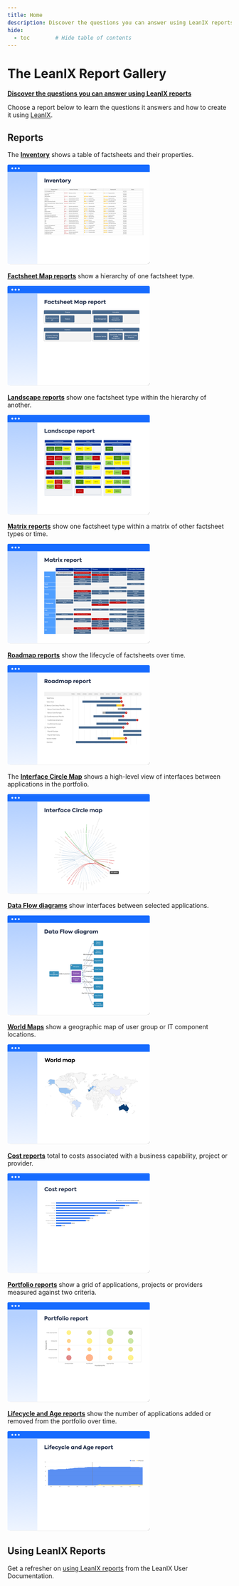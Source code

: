 ```yaml
---
title: Home
description: Discover the questions you can answer using LeanIX reports
hide:
  - toc        # Hide table of contents
---
```

 
# The LeanIX Report Gallery

**[Discover the questions you can answer using LeanIX reports][questions]**

Choose a report below to learn the questions it answers and how to create it using [LeanIX](https://www.leanix.net/en/solutions/enterprise-architecture-suite). 

## Reports

The **[Inventory][inventory]** shows a table of factsheets and their properties.

[![Inventory](../assets/images/inventory-thumbnail.png)][inventory]

**[Factsheet Map reports][factsheet-map]** show a hierarchy of one factsheet type.

[![Factsheet Map reports](../assets/images/factsheet-map-thumbnail.png)][factsheet-map]

**[Landscape reports][landscape]** show one factsheet type within the hierarchy of another. 

[![Landscape reports](../assets/images/landscape-thumbnail.png)][landscape]

**[Matrix reports][matrix]** show one factsheet type within a matrix of other factsheet types or time.

[![Matrix reports](../assets/images/matrix-thumbnail.png)][matrix]

**[Roadmap reports][roadmap]** show the lifecycle of factsheets over time. 

[![Roadmap reports](../assets/images/roadmap-thumbnail.png)][roadmap]

The **[Interface Circle Map][interface]** shows a high-level view of interfaces between applications in the portfolio.

[![Interface Circle Map report](../assets/images/interface-circle-map-thumbnail.png)][interface]

**[Data Flow diagrams][data-flow]** show interfaces between selected applications.

[![Data Flow diagrams](../assets/images/dataflow-thumbnail.png)][data-flow]

**[World Maps][location]** show a geographic map of user group or IT component locations.

[![World Map reports](../assets/images/world-map-thumbnail.png)][location]

**[Cost reports][cost]** total to costs associated with a business capability, project or provider.

[![Cost reports](../assets/images/cost-thumbnail.png)][cost]

**[Portfolio reports][portfolio]** show a grid of applications, projects or providers measured against two criteria.

[![Portfolio reports](../assets/images/portfolio-thumbnail.png)][portfolio]

**[Lifecycle and Age reports][lifecycle-age]** show the number of applications added or removed from the portfolio over time.

[![Lifecycle and Age reports](../assets/images/lifecycle-age-thumbnail.png)][lifecycle-age]

## Using LeanIX Reports

Get a refresher on [using LeanIX reports](https://docs.leanix.net/docs/insights-through-reports) from the LeanIX User Documentation.

<!-- leanix images
<a href="metrics/index.md" title="Portfolio report"><img src="https://www.leanix.net/hubfs/2019%20LX%20Website/General/Illu/bubblechart-8-Col-XL.svg" alt="Portfolio report" width="320"></a> 
<a href="landscape/index.md" title="Landscape report"><img src="https://www.leanix.net/hubfs/landscape-functionalfit-8-Col-XL.svg" alt="Landscape report" width="320"></a> 
<a href="interface/index.md" title="Interface Circle map report"><img src="https://www.leanix.net/hubfs/2019%20LX%20Website/General/Illu/ia-interface-circle-8-Col-XL.svg" alt="Landscape report" width="320"></a>
<a href="location/index.md" title="Location report"><img src="https://www.leanix.net/hubfs/2019%20LX%20Website/General/Illu/ia-countrymap-8-Col-XL.svg" alt="Location report"  width="320"></a>
<a href="interface/index.md" title="Data Flow diagram"><img src="https://www.leanix.net/hubfs/2019-LX-Website/Product/UC%20-%20IntArch/ia-information-flow-8-Col-XL.svg" alt="Landscape report" width="320"></a>
<a href="interface/index.md" title="Inventory report"><img src="https://www.leanix.net/hubfs/2019-LX-Website/Product/UC%20-%20IntArch/ia-customer-data-8-Col-XL.svg" alt="Landscape report" width="320"></a>
-->

<!-- links -->
[questions]: questions.md 
[factsheet-map]: ../factsheet-map/ "Factsheet maps"
[landscape]: ../landscape/ "Landscape reports"
[matrix]: ../matrix/ "Matrix reports"
[roadmap]: ../roadmap/ "Roadmap reports"
[location]: ../location/ "World maps"
[interface]: ../interface/ "Interface Circle map"
[data-flow]: ../dataflow/ "Data Flow diagram"
[cost]: ../cost/ "Cost reports"
[lifecycle-age]: ../metrics/lifecycle-and-age-report "Lifecycle and Age reports"
[portfolio]: ../metrics/ "Portfolio reports"
[inventory]: ../inventory/ "Inventory"
